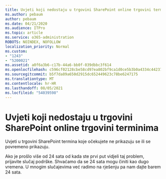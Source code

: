 ```yaml
---
title: Uvjeti koji nedostaju u trgovini SharePoint online trgovini terminima
ms.author: pebaum
author: pebaum
ms.date: 04/21/2020
ms.audience: ITPro
ms.topic: article
ms.service: o365-administration
ROBOTS: NOINDEX, NOFOLLOW
localization_priority: Normal
ms.custom:
- "1243"
- "5200021"
ms.assetid: a0f6a3b6-c17b-44a6-bb0f-039dbbc3f614
ms.openlocfilehash: c596cf02128cbe58cd97ea802bf9ca1d0ce5b3b0a4334c4423754d86661c525a
ms.sourcegitcommit: b5f7da89a650d2915dc652449623c78be6247175
ms.translationtype: MT
ms.contentlocale: hr-HR
ms.lasthandoff: 08/05/2021
ms.locfileid: "54039598"
---
```

# <a name="terms-missing-from-sharepoint-online-term-store"></a>Uvjeti koji nedostaju u trgovini SharePoint online trgovini terminima

Uvjeti u trgovini SharePoint termina koje očekujete ne prikazuju se ili se povremeno prikazuju.
  
Ako je prošlo više od 24 sata od kada ste prvi put vidjeli taj problem, prijavite slučaj podrške. Shvaćamo da se 24 sata mogu činiti kao dugo vremena. U mnogim slučajevima već radimo na rješenju pa nam dajte barem 24 sata.
  